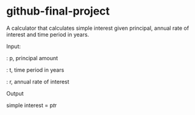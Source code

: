 # github-final-project
A calculator that calculates simple interest given principal, annual rate of interest and time period in years.

Input:

   : p, principal amount
   
   : t, time period in years
   
   : r, annual rate of interest
   
Output

   simple interest = p*t*r
